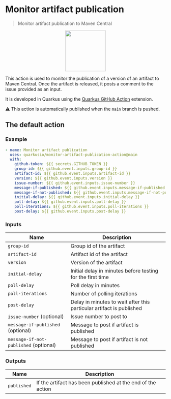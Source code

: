 
# Monitor artifact publication

> Monitor artifact publication to Maven Central

<p align="center"><img src="https://design.jboss.org/quarkus/bot/final/images/quarkusbot_full.svg" width="128" height="128" /></p>

This action is used to monitor the publication of a version of an artifact to Maven Central.
Once the artifact is released, it posts a comment to the issue provided as an input.

It is developed in Quarkus using the [Quarkus GitHub Action](https://github.com/quarkiverse/quarkus-github-action/) extension.

:warning: This action is automatically published when the `main` branch is pushed.

## The default action

### Example

```yaml
- name: Monitor artifact publication
  uses: quarkusio/monitor-artifact-publication-action@main
  with:
    github-token: ${{ secrets.GITHUB_TOKEN }}
    group-id: ${{ github.event.inputs.group-id }}
    artifact-id: ${{ github.event.inputs.artifact-id }}
    version: ${{ github.event.inputs.version }}
    issue-number: ${{ github.event.inputs.issue-number }}
    message-if-published: ${{ github.event.inputs.message-if-published }}
    message-if-not-published: ${{ github.event.inputs.message-if-not-published }}
    initial-delay: ${{ github.event.inputs.initial-delay }}
    poll-delay: ${{ github.event.inputs.poll-delay }}
    poll-iterations: ${{ github.event.inputs.poll-iterations }}
    post-delay: ${{ github.event.inputs.post-delay }}
```

### Inputs

| Name   | Description  |
|---|---|
| `group-id` | Group id of the artifact |
| `artifact-id` | Artifact id of the artifact |
| `version` | Version of the artifact |
| `initial-delay` | Initial delay in minutes before testing for the first time |
| `poll-delay` | Poll delay in minutes |
| `poll-iterations` | Number of polling iterations |
| `post-delay` | Delay in minutes to wait after this particular artifact is published |
| `issue-number` (optional) | Issue number to post to |
| `message-if-published` (optional) | Message to post if artifact is published |
| `message-if-not-published` (optional) | Message to post if artifact is not published |

### Outputs

| Name   | Description  |
|---|---|
| `published` | If the artifact has been published at the end of the action |
